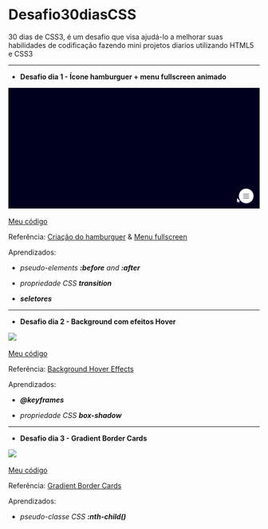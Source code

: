 # Desafio30diasCSS

30 dias de CSS3, é um desafio que visa ajudá-lo a melhorar suas habilidades de codificação fazendo mini projetos diarios utilizando HTML5 e CSS3

--- 

- **Desafio dia 1 - Ícone hamburguer + menu fullscreen animado**

![](dia_1/dia1.gif)

[Meu código](https://github.com/bfloriano/Desafio30diasCSS/tree/master/dia_1)

Referência:
[Criação do hamburguer](https://willianjusten.com.br/criando-icone-menu-hamburguer-animado-com-css-puro/)
&
[Menu fullscreen](https://willianjusten.com.br/criando-menu-fullscreen-animado-com-css-puro/)

Aprendizados:

* *pseudo-elements **:before** and **:after***

* *propriedade CSS **transition***

* ***seletores***

--- 

- **Desafio dia 2 - Background com efeitos Hover**

![](dia_2/dia2.gif)

[Meu código](https://github.com/bfloriano/Desafio30diasCSS/tree/master/dia_2)

Referência:
[Background Hover Effects](https://www.youtube.com/watch?v=StjmEh211Oc)

Aprendizados:

* ***@keyframes***

* *propriedade CSS **box-shadow***

--- 

- **Desafio dia 3 - Gradient Border Cards**

![](dia_3/dia3.gif)

[Meu código](https://github.com/bfloriano/Desafio30diasCSS/tree/master/dia_3)

Referência:
[Gradient Border Cards](https://www.youtube.com/watch?v=1zFlSLD01Uw)

Aprendizados:

* *pseudo-classe CSS **:nth-child()***


